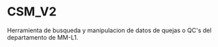 # CSM_V2
Herramienta de busqueda y manipulacion de datos de quejas o QC's del departamento de MM-L1.
